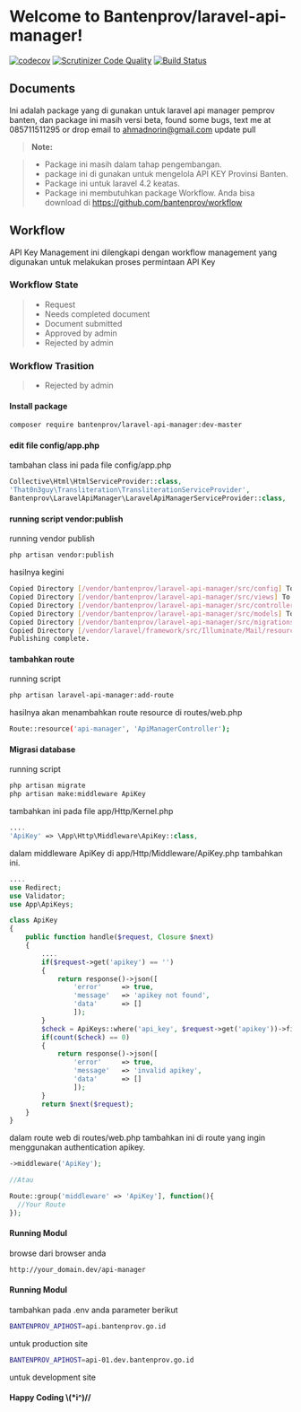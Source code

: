 Welcome to Bantenprov/laravel-api-manager!
===================
[![codecov](https://codecov.io/gh/bantenprov/laravel-api-manager/branch/master/graph/badge.svg)](https://codecov.io/gh/bantenprov/laravel-api-manager)
[![Scrutinizer Code Quality](https://scrutinizer-ci.com/g/bantenprov/laravel-api-manager/badges/quality-score.png?b=master)](https://scrutinizer-ci.com/g/bantenprov/laravel-api-manager/?branch=master)
[![Build Status](https://scrutinizer-ci.com/g/bantenprov/laravel-api-manager/badges/build.png?b=master)](https://scrutinizer-ci.com/g/bantenprov/laravel-api-manager/build-status/master)

Documents
-------------

Ini adalah package yang di gunakan untuk laravel api manager pemprov banten, dan package ini masih versi beta, found some bugs, text me at 085711511295 or drop email to ahmadnorin@gmail.com
update pull

> **Note:**

> - Package ini masih dalam tahap pengembangan.
> - package ini di gunakan untuk mengelola API KEY Provinsi Banten.
> - Package ini untuk laravel 4.2 keatas.
> - Package ini membutuhkan package Workflow. Anda bisa download di https://github.com/bantenprov/workflow

## Workflow
API Key Management ini dilengkapi dengan workflow management yang digunakan untuk melakukan proses permintaan API Key

### Workflow State
> - Request
> - Needs completed document
> - Document submitted
> - Approved by admin
> - Rejected by admin

### Workflow Trasition
> - Rejected by admin

#### <i class="icon-file"></i> Install package

```sh
composer require bantenprov/laravel-api-manager:dev-master
```
#### <i class="icon-file"></i> edit file config/app.php

tambahan class ini pada file config/app.php
```php
Collective\Html\HtmlServiceProvider::class,
'That0n3guy\Transliteration\TransliterationServiceProvider',
Bantenprov\LaravelApiManager\LaravelApiManagerServiceProvider::class,
```

#### <i class="icon-file"></i> running script vendor:publish

running vendor publish
```sh
php artisan vendor:publish
```

hasilnya kegini
```sh
Copied Directory [/vendor/bantenprov/laravel-api-manager/src/config] To [/config]
Copied Directory [/vendor/bantenprov/laravel-api-manager/src/views] To [/resources/views/api_manager]
Copied Directory [/vendor/bantenprov/laravel-api-manager/src/controller] To [/app/Http/Controllers]
Copied Directory [/vendor/bantenprov/laravel-api-manager/src/models] To [/app]
Copied Directory [/vendor/bantenprov/laravel-api-manager/src/migrations] To [/database/migrations]
Copied Directory [/vendor/laravel/framework/src/Illuminate/Mail/resources/views] To [/resources/views/vendor/mail]
Publishing complete.
```
#### <i class="icon-file"></i> tambahkan route

running script
```sh
php artisan laravel-api-manager:add-route
```

hasilnya akan menambahkan route resource di routes/web.php
```sh
Route::resource('api-manager', 'ApiManagerController');
```

#### <i class="icon-file"></i> Migrasi database

running script
```sh
php artisan migrate
php artisan make:middleware ApiKey
```

tambahkan ini pada file app/Http/Kernel.php
```php
....
'ApiKey' => \App\Http\Middleware\ApiKey::class,
```

dalam middleware ApiKey di app/Http/Middleware/ApiKey.php tambahkan ini.
```php
....
use Redirect;
use Validator;
use App\ApiKeys;

class ApiKey
{
    public function handle($request, Closure $next)
    {
        ....
        if($request->get('apikey') == '')
        {
            return response()->json([
                'error'     => true,
                'message'   => 'apikey not found',
                'data'      => []
                ]);
        }
        $check = ApiKeys::where('api_key', $request->get('apikey'))->first();
        if(count($check) == 0)
        {
            return response()->json([
                'error'     => true,
                'message'   => 'invalid apikey',
                'data'      => []
                ]);
        }
        return $next($request);
    }
}
```

dalam route web di routes/web.php tambahkan ini di route yang ingin menggunakan authentication apikey.
```php
->middleware('ApiKey');

//Atau

Route::group('middleware' => 'ApiKey'], function(){
  //Your Route
});
```

#### <i class="icon-file"></i> Running Modul

browse dari browser anda
```sh
http://your_domain.dev/api-manager
```
#### <i class="icon-file"></i> Running Modul

tambahkan pada .env anda parameter berikut
```sh
BANTENPROV_APIHOST=api.bantenprov.go.id
```
untuk production site
```sh
BANTENPROV_APIHOST=api-01.dev.bantenprov.go.id
```
untuk development site
#### <i class="icon-file"></i> Happy Coding  \\(*i^)//
